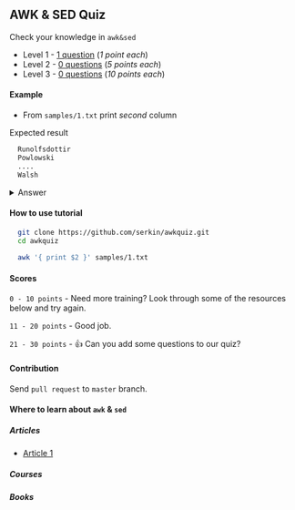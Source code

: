 ## AWK & SED Quiz

Check your knowledge in `awk&sed`

- Level 1 - [1 question](level1.md) (*1 point each*)
- Level 2 - [0 questions](level2.md) (*5 points each*)
- Level 3 - [0 questions](level3.md) (*10 points each*)

#### Example

- From `samples/1.txt` print *second* column

Expected result

```txt
  Runolfsdottir
  Powlowski
  ....
  Walsh
```

<details> 
  <summary>Answer</summary>

    awk '{ print $2 }' samples/1.txt

</details>


#### How to use tutorial

```bash
  git clone https://github.com/serkin/awkquiz.git
  cd awkquiz
  
  awk '{ print $2 }' samples/1.txt
```

#### Scores

`0 - 10 points` - Need more training? Look through some of the resources below and try again.

`11 - 20 points` - Good job.

`21 - 30 points` - :+1: Can you add some questions to our quiz?

#### Contribution

Send `pull request` to `master` branch.


#### Where to learn about `awk` & `sed`

##### Articles

- [Article 1](level3.md)

##### Courses

##### Books
